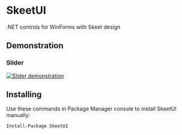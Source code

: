 # SkeetUI
.NET controls for WinForms with Skeet design

## Demonstration
### Slider
[![Slider demonstration](https://j.gifs.com/jZ01oR.gif)](https://streamable.com/s/zp0jt/lhghir)

## Installing
Use these commands in Package Manager console to install SkeetUI manually:
```
Install-Package SkeetUI
```

